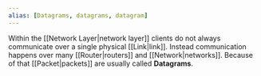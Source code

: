```yaml
---
alias: [Datagrams, datagrams, datagram]
---
```


Within the [[Network Layer|network layer]] clients do not always communicate over a single physical [[Link|link]]. Instead communication happens over many [[Router|routers]] and [[Network|networks]]. Because of that [[Packet|packets]] are usually called **Datagrams**.
